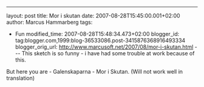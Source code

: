 ---
layout: post
title: Mor i skutan
date: 2007-08-28T15:45:00.001+02:00
author: Marcus Hammarberg
tags:
  - Fun
modified_time: 2007-08-28T15:48:34.473+02:00
blogger_id: tag:blogger.com,1999:blog-36533086.post-3415876368916493334
blogger_orig_url: http://www.marcusoft.net/2007/08/mor-i-skutan.html ---
This sketch is so funny - i have had
some trouble at work because of this.

But here you are - Galenskaparna - Mor i Skutan. (Will
not work well in translation)


